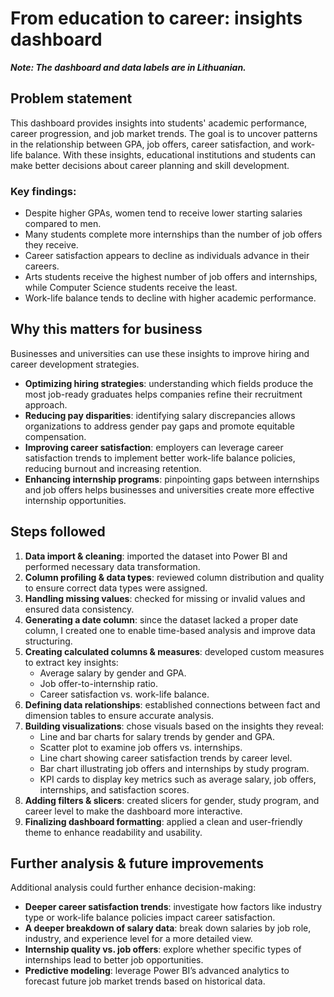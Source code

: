 
# From education to career: insights dashboard
**_Note: The dashboard and data labels are in Lithuanian._**  
## Problem statement

This dashboard provides insights into students' academic performance, career progression, and job market trends. The goal is to uncover patterns in the relationship between GPA, job offers, career satisfaction, and work-life balance. With these insights, educational institutions and students can make better decisions about career planning and skill development.

### Key findings:

- Despite higher GPAs, women tend to receive lower starting salaries compared to men.
- Many students complete more internships than the number of job offers they receive.
- Career satisfaction appears to decline as individuals advance in their careers.
- Arts students receive the highest number of job offers and internships, while Computer Science students receive the least.
- Work-life balance tends to decline with higher academic performance.

## Why this matters for business

Businesses and universities can use these insights to improve hiring and career development strategies.

- **Optimizing hiring strategies**: understanding which fields produce the most job-ready graduates helps companies refine their recruitment approach.
- **Reducing pay disparities**: identifying salary discrepancies allows organizations to address gender pay gaps and promote equitable compensation.
- **Improving career satisfaction**: employers can leverage career satisfaction trends to implement better work-life balance policies, reducing burnout and increasing retention.
- **Enhancing internship programs**: pinpointing gaps between internships and job offers helps businesses and universities create more effective internship opportunities.

## Steps followed

1. **Data import & cleaning**: imported the dataset into Power BI and performed necessary data transformation.
2. **Column profiling & data types**: reviewed column distribution and quality to ensure correct data types were assigned.
3. **Handling missing values**: checked for missing or invalid values and ensured data consistency.
4. **Generating a date column**: since the dataset lacked a proper date column, I created one to enable time-based analysis and improve data structuring.
5. **Creating calculated columns & measures**: developed custom measures to extract key insights:
   - Average salary by gender and GPA.
   - Job offer-to-internship ratio.
   - Career satisfaction vs. work-life balance.
6. **Defining data relationships**: established connections between fact and dimension tables to ensure accurate analysis.
7. **Building visualizations**: chose visuals based on the insights they reveal:
   - Line and bar charts for salary trends by gender and GPA.
   - Scatter plot to examine job offers vs. internships.
   - Line chart showing career satisfaction trends by career level.
   - Bar chart illustrating job offers and internships by study program.
   - KPI cards to display key metrics such as average salary, job offers, internships, and satisfaction scores.
8. **Adding filters & slicers**: created slicers for gender, study program, and career level to make the dashboard more interactive.
9. **Finalizing dashboard formatting**: applied a clean and user-friendly theme to enhance readability and usability.

## Further analysis & future improvements

Additional analysis could further enhance decision-making:

- **Deeper career satisfaction trends**: investigate how factors like industry type or work-life balance policies impact career satisfaction.
- **A deeper breakdown of salary data**: break down salaries by job role, industry, and experience level for a more detailed view.
- **Internship quality vs. job offers**: explore whether specific types of internships lead to better job opportunities.
- **Predictive modeling**: leverage Power BI’s advanced analytics to forecast future job market trends based on historical data.



